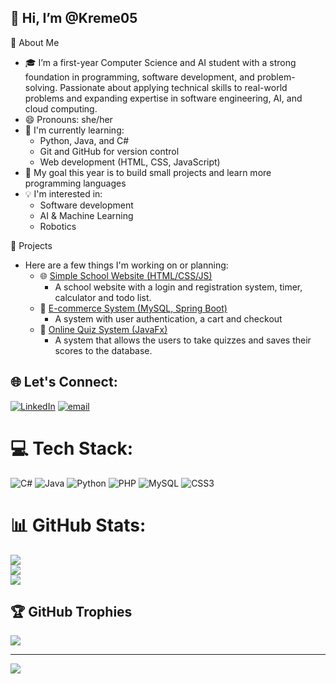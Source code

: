 ## 👋 Hi, I’m @Kreme05
🚀 About Me
  - 🎓 I’m  a first-year Computer Science and AI student with a strong foundation in programming, software development, and problem-solving. Passionate about applying technical skills to real-world problems and expanding expertise in software engineering, AI, and cloud computing.  
  - 😄 Pronouns: she/her
  - 🔭 I'm currently learning:
    - Python, Java, and C#
    - Git and GitHub for version control
    - Web development (HTML, CSS, JavaScript)
  - 🌱 My goal this year is to build small projects and learn more programming languages
  - 💡 I'm interested in:
    - Software development
    - AI & Machine Learning
    - Robotics

📂 Projects
- Here are a few things I'm working on or planning:
  - 🌐 [Simple School Website (HTML/CSS/JS)](#)
    - A school website with a login and registration system, timer, calculator and todo list.
  - 🛒 [E-commerce System (MySQL, Spring Boot)](#)
    - A system with user authentication, a cart and checkout
  - 🧠 [Online Quiz System (JavaFx)](#)
    - A system that allows the users to take quizzes and saves their scores to the database.

## 🌐 Let's Connect:
[![LinkedIn](https://img.shields.io/badge/LinkedIn-%230077B5.svg?logo=linkedin&logoColor=white)](www.linkedin.com/in/kaito-onyejeli-2b5585318) [![email](https://img.shields.io/badge/Email-D14836?logo=gmail&logoColor=white)](mailto:kaitoonyejeli05@hotmail.com) 

# 💻 Tech Stack:
![C#](https://img.shields.io/badge/c%23-%23239120.svg?style=flat&logo=csharp&logoColor=white) ![Java](https://img.shields.io/badge/java-%23ED8B00.svg?style=flat&logo=openjdk&logoColor=white) ![Python](https://img.shields.io/badge/python-3670A0?style=flat&logo=python&logoColor=ffdd54) ![PHP](https://img.shields.io/badge/php-%23777BB4.svg?style=flat&logo=php&logoColor=white) ![MySQL](https://img.shields.io/badge/mysql-4479A1.svg?style=flat&logo=mysql&logoColor=white) ![CSS3](https://img.shields.io/badge/css3-%231572B6.svg?style=flat&logo=css3&logoColor=white)
# 📊 GitHub Stats:
![](https://github-readme-stats.vercel.app/api?username=Kreme05&theme=merko&hide_border=false&include_all_commits=false&count_private=false)<br/>
![](https://nirzak-streak-stats.vercel.app/?user=Kreme05&theme=merko&hide_border=false)<br/>
![](https://github-readme-stats.vercel.app/api/top-langs/?username=Kreme05&theme=merko&hide_border=false&include_all_commits=false&count_private=false&layout=compact)

## 🏆 GitHub Trophies
![](https://github-profile-trophy.vercel.app/?username=Kreme05&theme=radical&no-frame=true&no-bg=false&margin-w=4)

---
[![](https://visitcount.itsvg.in/api?id=Kreme05&icon=0&color=0)](https://visitcount.itsvg.in)

<!-- Proudly created with GPRM ( https://gprm.itsvg.in ) -->
  
<!---
Kreme05/Kreme05 is a ✨ special ✨ repository because its `README.md` (this file) appears on your GitHub profile.
You can click the Preview link to take a look at your changes.
--->
